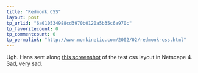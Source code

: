 ```yaml
---
title: "Redmonk CSS"
layout: post
tp_urlid: "6a010534988cd3970b0120a5b35c6a970c"
tp_favoritecount: 0
tp_commentcount: 0
tp_permalink: "http://www.monkinetic.com/2002/02/redmonk-css.html"
---
```

Ugh. Hans sent along <a href="imagesredmonk_css.gif">this screenshot</a> of the test css layout in Netscape 4. Sad, very sad.
